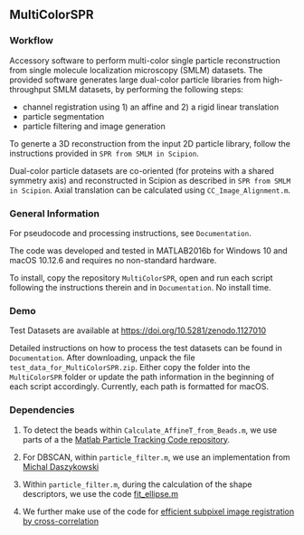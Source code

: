 ## MultiColorSPR

### Workflow

Accessory software to perform multi-color single particle reconstruction from single molecule localization microscopy (SMLM) datasets. The provided software generates large dual-color particle libraries from high-throughput SMLM datasets, by performing the following steps: 

- channel registration using 1) an affine and  2) a rigid linear translation
- particle segmentation 
- particle filtering and image generation

To generte a 3D reconstruction from the input 2D particle library, follow the instructions provided in `SPR from SMLM in Scipion`.

Dual-color particle datasets are co-oriented (for proteins with a shared symmetry axis) and reconstructed in Scipion as described in `SPR from SMLM in Scipion`. Axial translation can be calculated using `CC_Image_Alignment.m`.

### General Information

For pseudocode and processing instructions, see `Documentation`.

The code was developed and tested in MATLAB2016b for Windows 10 and macOS 10.12.6 and requires no non-standard hardware.

To install, copy the repository `MultiColorSPR`, open and run each script following the instructions therein and in `Documentation`. No install time.

### Demo

Test Datasets are available at https://doi.org/10.5281/zenodo.1127010

Detailed instructions on how to process the test datasets can be found in `Documentation`. After downloading, unpack the file `test_data_for_MultiColorSPR.zip`. Either copy the folder into the `MultiColorSPR` folder or update the path information in the beginning of each script accordingly. Currently, each path is formatted for macOS.

### Dependencies 

1)	To detect the beads within `Calculate_AffineT_from_Beads.m`, we use parts of a the [Matlab Particle Tracking Code repository](http://site.physics.georgetown.edu/matlab/).

2)	For DBSCAN, within `particle_filter.m`, we use an implementation from [Michal Daszykowski](http://www.chemometria.us.edu.pl/download/DBSCAN.M)

3)	Within `particle_filter.m`, during the calculation of the shape descriptors, we use the code [fit_ellipse.m](https://ch.mathworks.com/matlabcentral/fileexchange/3215-fit-ellipse)

4)	We further make use of the code for [efficient subpixel image registration by cross-correlation](https://ch.mathworks.com/matlabcentral/fileexchange/18401-efficient-subpixel-image-registration-by-cross-correlation)



